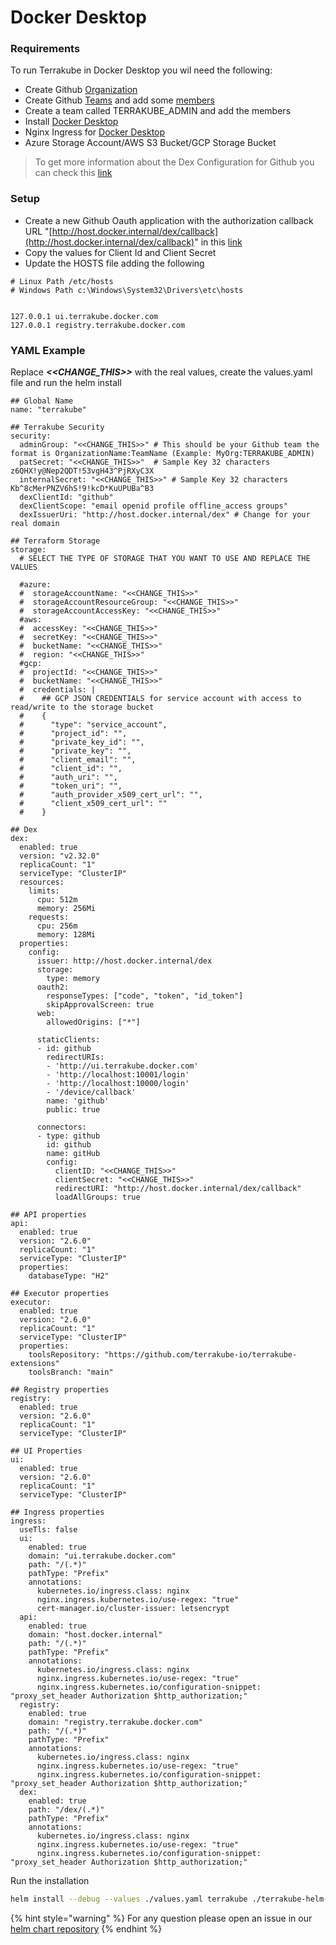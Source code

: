 # Docker Desktop

### Requirements <a href="#requirements" id="requirements"></a>

To run Terrakube in Docker Desktop you wil need the following:

* Create Github [Organization](https://docs.github.com/en/organizations/collaborating-with-groups-in-organizations/creating-a-new-organization-from-scratch)
* Create Github [Teams](https://docs.github.com/en/github-ae@latest/admin/user-management/managing-organizations-in-your-enterprise/creating-teams) and add some [members](https://docs.github.com/en/github-ae@latest/admin/user-management/managing-organizations-in-your-enterprise/adding-people-to-teams)
* Create a team called TERRAKUBE\_ADMIN and add the members
* Install [Docker Desktop](https://www.docker.com/products/docker-desktop/)
* Nginx Ingress for [Docker Desktop](https://kubernetes.github.io/ingress-nginx/deploy/#docker-desktop)
* Azure Storage Account/AWS S3 Bucket/GCP Storage Bucket

> To get more information about the Dex Configuration for Github you can check this [link](https://dexidp.io/docs/connectors/github/)

### Setup <a href="#setup" id="setup"></a>

* Create a new Github Oauth application with the authorization callback URL "[http://host.docker.internal/dex/callback](http://host.docker.internal/dex/callback)" in this [link](https://github.com/settings/developers)
* Copy the values for Client Id and Client Secret
* Update the HOSTS file adding the following

```
# Linux Path /etc/hosts
# Windows Path c:\Windows\System32\Drivers\etc\hosts


127.0.0.1 ui.terrakube.docker.com
127.0.0.1 registry.terrakube.docker.com
```

### YAML Example <a href="#yaml-example" id="yaml-example"></a>

Replace _**<\<CHANGE\_THIS>>**_ with the real values, create the values.yaml file and run the helm install

```
## Global Name
name: "terrakube"

## Terrakube Security
security:
  adminGroup: "<<CHANGE_THIS>>" # This should be your Github team the format is OrganizationName:TeamName (Example: MyOrg:TERRAKUBE_ADMIN)
  patSecret: "<<CHANGE_THIS>>"  # Sample Key 32 characters z6QHX!y@Nep2QDT!53vgH43^PjRXyC3X 
  internalSecret: "<<CHANGE_THIS>>" # Sample Key 32 characters Kb^8cMerPNZV6hS!9!kcD*KuUPUBa^B3 
  dexClientId: "github"
  dexClientScope: "email openid profile offline_access groups"
  dexIssuerUri: "http://host.docker.internal/dex" # Change for your real domain

## Terraform Storage
storage:
  # SELECT THE TYPE OF STORAGE THAT YOU WANT TO USE AND REPLACE THE VALUES
  
  #azure:
  #  storageAccountName: "<<CHANGE_THIS>>"
  #  storageAccountResourceGroup: "<<CHANGE_THIS>>"
  #  storageAccountAccessKey: "<<CHANGE_THIS>>"
  #aws:
  #  accessKey: "<<CHANGE_THIS>>"
  #  secretKey: "<<CHANGE_THIS>>"
  #  bucketName: "<<CHANGE_THIS>>"
  #  region: "<<CHANGE_THIS>>"
  #gcp:
  #  projectId: "<<CHANGE_THIS>>"
  #  bucketName: "<<CHANGE_THIS>>"
  #  credentials: |
  #    ## GCP JSON CREDENTIALS for service account with access to read/write to the storage bucket
  #    {
  #      "type": "service_account",
  #      "project_id": "",
  #      "private_key_id": "",
  #      "private_key": "",
  #      "client_email": "",
  #      "client_id": "",
  #      "auth_uri": "",
  #      "token_uri": "",
  #      "auth_provider_x509_cert_url": "",
  #      "client_x509_cert_url": ""
  #    } 

## Dex
dex:
  enabled: true
  version: "v2.32.0"
  replicaCount: "1"
  serviceType: "ClusterIP"
  resources:
    limits:
      cpu: 512m
      memory: 256Mi
    requests:
      cpu: 256m
      memory: 128Mi
  properties:
    config:
      issuer: http://host.docker.internal/dex
      storage:
        type: memory
      oauth2:
        responseTypes: ["code", "token", "id_token"] 
        skipApprovalScreen: true
      web:
        allowedOrigins: ["*"]
  
      staticClients:
      - id: github
        redirectURIs:
        - 'http://ui.terrakube.docker.com'
        - 'http://localhost:10001/login'
        - 'http://localhost:10000/login'
        - '/device/callback'
        name: 'github'
        public: true

      connectors:
      - type: github
        id: github
        name: gitHub
        config:
          clientID: "<<CHANGE_THIS>>" 
          clientSecret: "<<CHANGE_THIS>>"
          redirectURI: "http://host.docker.internal/dex/callback"
          loadAllGroups: true

## API properties
api:
  enabled: true
  version: "2.6.0"
  replicaCount: "1"
  serviceType: "ClusterIP"
  properties:
    databaseType: "H2"

## Executor properties
executor:
  enabled: true
  version: "2.6.0"  
  replicaCount: "1"
  serviceType: "ClusterIP"
  properties:
    toolsRepository: "https://github.com/terrakube-io/terrakube-extensions"
    toolsBranch: "main"

## Registry properties
registry:
  enabled: true
  version: "2.6.0"
  replicaCount: "1"
  serviceType: "ClusterIP"

## UI Properties
ui:
  enabled: true
  version: "2.6.0"
  replicaCount: "1"
  serviceType: "ClusterIP"

## Ingress properties
ingress:
  useTls: false
  ui:
    enabled: true
    domain: "ui.terrakube.docker.com"
    path: "/(.*)"
    pathType: "Prefix" 
    annotations:
      kubernetes.io/ingress.class: nginx
      nginx.ingress.kubernetes.io/use-regex: "true"
      cert-manager.io/cluster-issuer: letsencrypt
  api:
    enabled: true
    domain: "host.docker.internal"
    path: "/(.*)"
    pathType: "Prefix"
    annotations:
      kubernetes.io/ingress.class: nginx
      nginx.ingress.kubernetes.io/use-regex: "true"
      nginx.ingress.kubernetes.io/configuration-snippet: "proxy_set_header Authorization $http_authorization;"
  registry:
    enabled: true
    domain: "registry.terrakube.docker.com"
    path: "/(.*)"
    pathType: "Prefix"
    annotations:
      kubernetes.io/ingress.class: nginx
      nginx.ingress.kubernetes.io/use-regex: "true"
      nginx.ingress.kubernetes.io/configuration-snippet: "proxy_set_header Authorization $http_authorization;"
  dex:
    enabled: true
    path: "/dex/(.*)"
    pathType: "Prefix"
    annotations:
      kubernetes.io/ingress.class: nginx
      nginx.ingress.kubernetes.io/use-regex: "true"
      nginx.ingress.kubernetes.io/configuration-snippet: "proxy_set_header Authorization $http_authorization;"
```

Run the installation

```bash
helm install --debug --values ./values.yaml terrakube ./terrakube-helm-chart/ -n terrakube
```

{% hint style="warning" %}
For any question please open an issue in our [helm chart repository](https://github.com/terrakube-io/terrakube-helm-chart)
{% endhint %}
